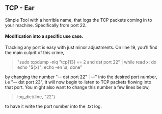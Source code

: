 ## TCP - Ear
Simple Tool with a horrible name,
that logs the TCP packets coming in to your machine. Specifically from port 22.



#### Modification into a specific use case.
Tracking any port is easy with just minor adjustments. On line 19, you'll find the main culprit of this crime,
> "sudo tcpdump -nlq "tcp[13] == 2 and dst port 22" | while read x; do echo "${x}"; echo -en \\a; done" 

by changing the number "-- dst port 22" | --" into the desired port number, i.e "-- dst port 23",
it will now begin to listen to TCP packets flowing into that port. You might also want to change this number a few lines below,
> log_dict(line, "22")

to have it write the port number into the .txt log.
